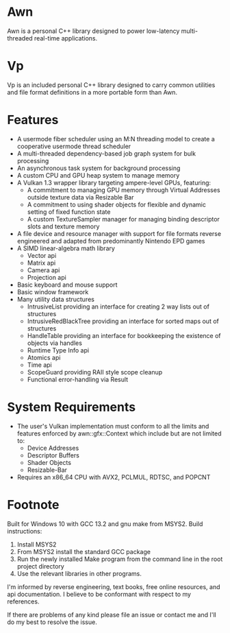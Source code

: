 # Awn
Awn is a personal C++ library designed to power low-latency multi-threaded real-time applications.

# Vp
Vp is an included personal C++ library designed to carry common utilities and file format definitions in a more portable form than Awn.

# Features
* A usermode fiber scheduler using an M:N threading model to create a cooperative usermode thread scheduler
* A multi-threaded dependency-based job graph system for bulk processing
* An asynchronous task system for background processing
* A custom CPU and GPU heap system to manage memory
* A Vulkan 1.3 wrapper library targeting ampere-level GPUs, featuring:
  * A commitment to managing GPU memory through Virtual Addresses outside texture data via Resizable Bar
  * A commitment to using shader objects for flexible and dynamic setting of fixed function state
  * A custom TextureSampler manager for managing binding descriptor slots and texture memory
* A file device and resource manager with support for file formats reverse engineered and adapted from predominantly Nintendo EPD games
* A SIMD linear-algebra math library
  * Vector api
  * Matrix api
  * Camera api
  * Projection api
* Basic keyboard and mouse support
* Basic window framework
* Many utility data structures
  * IntrusiveList providing an interface for creating 2 way lists out of structures
  * IntrusiveRedBlackTree providing an interface for sorted maps out of structures
  * HandleTable providing an interface for bookkeeping the existence of objects via handles
  * Runtime Type Info api
  * Atomics api
  * Time api
  * ScopeGuard providing RAII style scope cleanup
  * Functional error-handling via Result

# System Requirements
* The user's Vulkan implementation must conform to all the limits and features enforced by awn::gfx::Context which include but are not limited to:
  * Device Addresses
  * Descriptor Buffers
  * Shader Objects
  * Resizable-Bar
* Requires an x86_64 CPU with AVX2, PCLMUL, RDTSC, and POPCNT

# Footnote
Built for Windows 10 with GCC 13.2 and gnu make from MSYS2. 
Build instructions:
1. Install MSYS2 
2. From MSYS2 install the standard GCC package
3. Run the newly installed Make program from the command line in the root project directory
4. Use the relevant libraries in other programs.

I'm informed by reverse engineering, text books, free online resources, and api documentation. I believe to be conformant with respect to my references.

If there are problems of any kind please file an issue or contact me and I'll do my best to resolve the issue.
